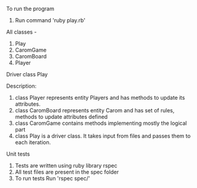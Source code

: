 To run the program
1. Run command 'ruby play.rb'


All classes -
1. Play
2. CaromGame
3. CaromBoard
4. Player

Driver class
Play

Description:
1. class Player represents entity Players and has methods to update its attributes. 
2. class CaromBoard represents entity Carom and has set of rules, methods to update attributes defined
3. class CaromGame contains methods implementing mostly the logical part
4. class Play is a driver class. It takes input from files and passes them to each iteration.

Unit tests
1. Tests are written using ruby library rspec
2. All test files are present in the spec folder
3. To run tests 
   Run 'rspec spec/'
